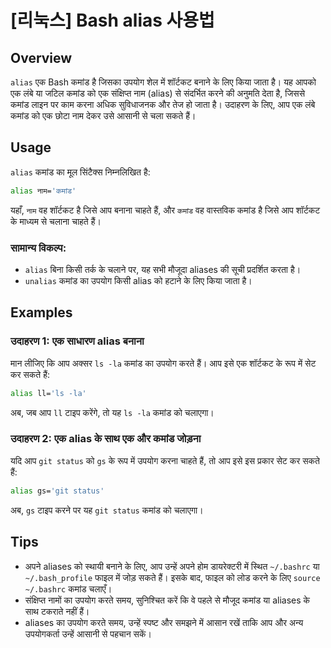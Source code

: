 # [리눅스] Bash alias 사용법

## Overview
`alias` एक Bash कमांड है जिसका उपयोग शेल में शॉर्टकट बनाने के लिए किया जाता है। यह आपको एक लंबे या जटिल कमांड को एक संक्षिप्त नाम (alias) से संदर्भित करने की अनुमति देता है, जिससे कमांड लाइन पर काम करना अधिक सुविधाजनक और तेज हो जाता है। उदाहरण के लिए, आप एक लंबे कमांड को एक छोटा नाम देकर उसे आसानी से चला सकते हैं।

## Usage
`alias` कमांड का मूल सिंटैक्स निम्नलिखित है:

```bash
alias नाम='कमांड'
```

यहाँ, `नाम` वह शॉर्टकट है जिसे आप बनाना चाहते हैं, और `कमांड` वह वास्तविक कमांड है जिसे आप शॉर्टकट के माध्यम से चलाना चाहते हैं।

### सामान्य विकल्प:
- `alias` बिना किसी तर्क के चलाने पर, यह सभी मौजूदा aliases की सूची प्रदर्शित करता है।
- `unalias` कमांड का उपयोग किसी alias को हटाने के लिए किया जाता है।

## Examples
### उदाहरण 1: एक साधारण alias बनाना
मान लीजिए कि आप अक्सर `ls -la` कमांड का उपयोग करते हैं। आप इसे एक शॉर्टकट के रूप में सेट कर सकते हैं:

```bash
alias ll='ls -la'
```

अब, जब आप `ll` टाइप करेंगे, तो यह `ls -la` कमांड को चलाएगा।

### उदाहरण 2: एक alias के साथ एक और कमांड जोड़ना
यदि आप `git status` को `gs` के रूप में उपयोग करना चाहते हैं, तो आप इसे इस प्रकार सेट कर सकते हैं:

```bash
alias gs='git status'
```

अब, `gs` टाइप करने पर यह `git status` कमांड को चलाएगा।

## Tips
- अपने aliases को स्थायी बनाने के लिए, आप उन्हें अपने होम डायरेक्टरी में स्थित `~/.bashrc` या `~/.bash_profile` फाइल में जोड़ सकते हैं। इसके बाद, फाइल को लोड करने के लिए `source ~/.bashrc` कमांड चलाएँ।
- संक्षिप्त नामों का उपयोग करते समय, सुनिश्चित करें कि वे पहले से मौजूद कमांड या aliases के साथ टकराते नहीं हैं।
- aliases का उपयोग करते समय, उन्हें स्पष्ट और समझने में आसान रखें ताकि आप और अन्य उपयोगकर्ता उन्हें आसानी से पहचान सकें।